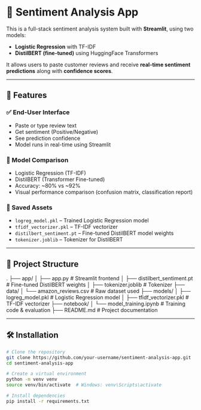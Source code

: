 # 🧠 Sentiment Analysis App

This is a full-stack sentiment analysis system built with **Streamlit**, using two models:
- **Logistic Regression** with TF-IDF
- **DistilBERT (fine-tuned)** using HuggingFace Transformers

It allows users to paste customer reviews and receive **real-time sentiment predictions** along with **confidence scores**.

---

## 🚀 Features

### ✅ End-User Interface
- Paste or type review text
- Get sentiment (Positive/Negative)
- See prediction confidence
- Model runs in real-time using Streamlit

### 🧪 Model Comparison
- Logistic Regression (TF-IDF)
- DistilBERT (Transformer Fine-tuned)
- Accuracy: ~80% vs ~92%
- Visual performance comparison (confusion matrix, classification report)

### 💾 Saved Assets
- `logreg_model.pkl` – Trained Logistic Regression model
- `tfidf_vectorizer.pkl` – TF-IDF vectorizer
- `distilbert_sentiment.pt` – Fine-tuned DistilBERT model weights
- `tokenizer.joblib` – Tokenizer for DistilBERT

---

## 📂 Project Structure

.
├── app/
│ ├── app.py # Streamlit frontend
│ ├── distilbert_sentiment.pt # Fine-tuned DistilBERT weights
│ ├── tokenizer.joblib # Tokenizer
├── data/
│ └── amazon_reviews.csv # Raw dataset used
├── models/
│ ├── logreg_model.pkl # Logistic Regression model
│ ├── tfidf_vectorizer.pkl # TF-IDF vectorizer
├── notebook/
│ └── model_training.ipynb # Training code & evaluation
├── README.md # Project documentation


---

## 🛠️ Installation

```bash
# Clone the repository
git clone https://github.com/your-username/sentiment-analysis-app.git
cd sentiment-analysis-app

# Create a virtual environment
python -m venv venv
source venv/bin/activate  # Windows: venv\Scripts\activate

# Install dependencies
pip install -r requirements.txt
